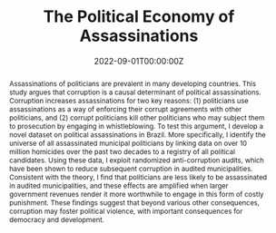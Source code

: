 ---
abstract: "Assassinations of politicians are prevalent in many developing countries. This study argues that corruption is a causal determinant of political assassinations. Corruption increases assassinations for two key reasons: (1) politicians use assassinations as a way of enforcing their corrupt agreements with other politicians, and (2) corrupt politicians kill other politicians who may subject them to prosecution by engaging in whistleblowing. To test this argument, I develop a novel dataset on political assassinations in Brazil. More specifically, I identify the universe of all assassinated municipal politicians by linking data on over 10 million homicides over the past two decades to a registry of all political candidates. Using these data, I exploit randomized anti-corruption audits, which have been shown to reduce subsequent corruption in audited municipalities. Consistent with the theory, I find that politicians are less likely to be assassinated in audited municipalities, and these effects are amplified when larger government revenues render it more worthwhile to engage in this form of costly punishment. These findings suggest that beyond various other consequences, corruption may foster political violence, with important consequences for democracy and development."
authors: 
date: "2022-09-01T00:00:00Z"
doi: ""
featured: true
image:
  caption: 
  focal_point: ""
  preview_only: false
<!--links:
- name: Custom Link
  url: http://example.org -->
summary: Working Paper (Available upon request)
title: The Political Economy of Assassinations
url_pdf: ""
url_slides: ""
---